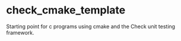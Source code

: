 # check_cmake_template
Starting point for c programs using cmake and the Check unit testing framework.
